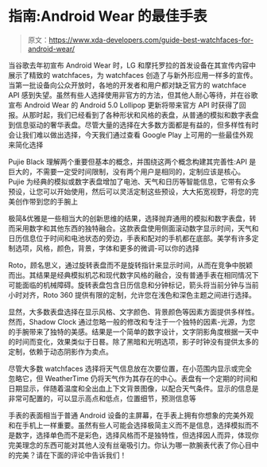 # 指南:Android Wear 的最佳手表

> 原文：<https://www.xda-developers.com/guide-best-watchfaces-for-android-wear/>

当谷歌去年初宣布 Android Wear 时，LG 和摩托罗拉的首发设备在其宣传内容中展示了精致的 watchfaces，为 watchfaces 创造了与新外形应用一样多的宣传。当第一批设备向公众开放时，各地的开发者和用户都对缺乏官方的 watchface API 感到失望。虽然有些人选择使用非官方的方法，但其他人耐心等待，并在谷歌宣布 Android Wear 的 Android 5.0 Lollipop 更新将带来官方 API 时获得了回报。从那时起，我们已经看到了各种形状和风格的表盘，从普通的模拟和数字表盘到信息驱动的奢华表盘。尽管大量的选择在大多数方面都是有益的，但多样性有时会让我们难以做出选择，今天我们通过查看 Google Play 上可用的一些最佳外观来简化选择

Pujie Black 理解两个重要但基本的概念，并围绕这两个概念构建其完善性:API 是巨大的，不需要一定受时间限制，没有两个用户是相同的，定制应该是核心。Pujie 为经典的模拟或数字表盘增加了电池、天气和日历等智能信息，它带有众多预设，让您可以开始使用，然后可以灵活定制这些预设，大大拓宽视野，将您的完美创作带到您的手腕上

极简&优雅是一些相当大的创新思维的结果，选择抛弃通用的模拟和数字表盘，转而采用数字和其他东西的独特融合。这款表盘使用侧面滚动数字显示时间，天气和日历信息位于时间和电池状态的旁边，手表和配对的手机都在底部。美学有许多定制选项，风格，颜色，背景，字体和更多的微调-可以你的选择

Roto，顾名思义，通过旋转表盘而不是旋转指针来显示时间，从而在竞争中脱颖而出。其结果是经典模拟机芯和现代数字风格的融合，没有普通手表在相同情况下可能面临的机械障碍。旋转表盘包含日历信息和分钟标记，箭头将当前分钟与当前小时对齐，Roto 360 提供有限的定制，允许您在浅色和深色主题之间进行选择。

显然，大多数表盘选择在显示风格、文字颜色、背景颜色等因素方面提供多样性。然而，Shadow Clock 通过忽略一般的修改和专注于一个独特的因素-光源，为您的手腕带来了独特的美感。结果是一个简单的数字设计，文字阴影角度根据一天中的时间而变化，效果类似于日晷。除了黑暗和光明选项，影子时钟没有提供太多的定制，依赖于动态阴影作为卖点。

尽管大多数 watchfaces 选择将天气信息放在次要位置，在小范围内显示或完全忽略它，但 WeatherTime 仍将天气作为其存在的中心。表盘有一个定期的时间和日期显示，伴随着温度和全出血上下文背景图像，以配合天气条件。显示的信息是非常可配置的，可以显示高点和低点，位置细节，预测信息等

手表的表面相当于普通 Android 设备的主屏幕，在手表上拥有你想象的完美外观和在手机上一样重要。虽然有些人可能会选择极简主义而不是信息，选择模拟而不是数字，选择单色而不是彩色，选择风格而不是独特性，但选择因人而异，体现你完美理念的东西可能对其他人没有丝毫吸引力。你认为哪一款腕表代表了你心目中的完美？请在下面的评论中告诉我们！